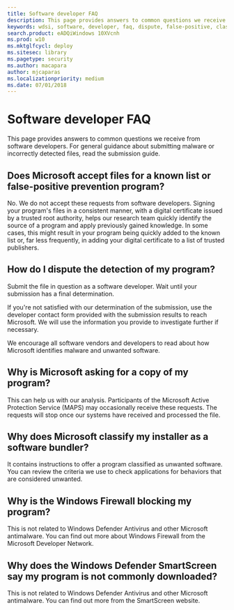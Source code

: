 ```yaml
---
title: Software developer FAQ
description: This page provides answers to common questions we receive from software developers
keywords: wdsi, software, developer, faq, dispute, false-positive, classify, installer, software, bundler, blocking
search.product: eADQiWindows 10XVcnh
ms.prod: w10
ms.mktglfcycl: deploy
ms.sitesec: library
ms.pagetype: security
ms.author: macapara
author: mjcaparas
ms.localizationpriority: medium
ms.date: 07/01/2018
---
```


# Software developer FAQ

This page provides answers to common questions we receive from software developers. For general guidance about submitting malware or incorrectly detected files, read the submission guide.

## Does Microsoft accept files for a known list or false-positive prevention program?
No. We do not accept these requests from software developers. Signing your program's files in a consistent manner, with a digital certificate issued by a trusted root authority, helps our research team quickly identify the source of a program and apply previously gained knowledge. In some cases, this might result in your program being quickly added to the known list or, far less frequently, in adding your digital certificate to a list of trusted publishers.

## How do I dispute the detection of my program?
Submit the file in question as a software developer. Wait until your submission has a final determination. 

If you're not satisfied with our determination of the submission, use the developer contact form provided with the submission results to reach Microsoft. We will use the information you provide to investigate further if necessary.

We encourage all software vendors and developers to read about how Microsoft identifies malware and unwanted software. 

## Why is Microsoft asking for a copy of my program?
This can help us with our analysis. Participants of the Microsoft Active Protection Service (MAPS) may occasionally receive these requests. The requests will stop once our systems have received and processed the file.

## Why does Microsoft classify my installer as a software bundler?
It contains instructions to offer a program classified as unwanted software. You can review the criteria we use to check applications for behaviors that are considered unwanted.

## Why is the Windows Firewall blocking my program?
This is not related to Windows Defender Antivirus and other Microsoft antimalware. You can find out more about Windows Firewall from the Microsoft Developer Network.

## Why does the Windows Defender SmartScreen say my program is not commonly downloaded?
This is not related to Windows Defender Antivirus and other Microsoft antimalware. You can find out more from the SmartScreen website.


